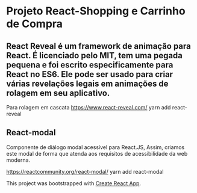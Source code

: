 # Projeto React-Shopping e Carrinho de Compra



## React Reveal é um framework de animação para React. É licenciado pelo MIT, tem uma pegada pequena e foi escrito especificamente para React no ES6. Ele pode ser usado para criar várias revelações legais em animações de rolagem em seu aplicativo. 
Para rolagem em cascata 
https://www.react-reveal.com/
yarn add react-reveal



## React-modal 
Componente de diálogo modal acessível para React.JS, Assim, criamos este modal de forma que atenda aos requisitos de acessibilidade da web moderna. 

https://reactcommunity.org/react-modal/
yarn add react-modal









This project was bootstrapped with [Create React App](https://github.com/facebook/create-react-app).

